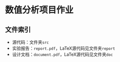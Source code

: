# 数值分析项目作业

## 文件索引

- 源代码：文件夹`src`
- 实验报告：`report.pdf`，LaTeX源代码见文件夹`report`
- 设计文档：`document.pdf`，LaTeX源代码见文件夹`doc`
